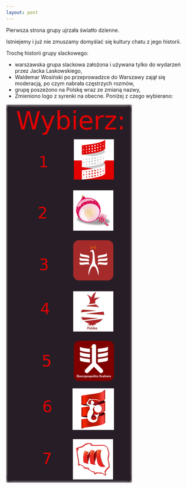 ```yaml
---
layout: post
---
```


Pierwsza strona grupy ujrzała światło dzienne.

Istniejemy i już nie zmuszamy domyślać się kultury chatu z jego historii.

Trochę historii grupy slackowego:
- warszawska grupa slackowa założona i używana tylko do wydarzeń przez Jacka Laskowskiego,
- Waldemar Wosiński po przeprowadzce do Warszawy zajął się moderacją, po czym nabrała częstrzych rozmów,
- grupę poszeżono na Polskę wraz ze zmianą nazwy,
- Zmieniono logo z syrenki na obecne. Poniżej z czego wybierano:

<img src="/assets/glosowanieLogo.png">

